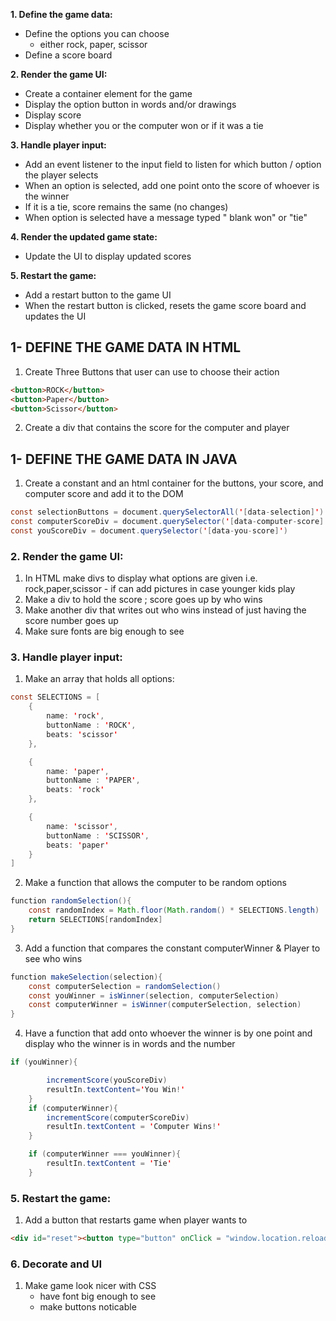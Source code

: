 
**1. Define the game data:**
* Define the options you can choose 
    * either rock, paper, scissor
* Define a score board

**2. Render the game UI:**
* Create a container element for the game
* Display the option button in words and/or drawings
* Display score
* Display whether you or the computer won or if it was a tie

**3. Handle player input:**
* Add an event listener to the input field to listen for which button / option the player selects 
* When an option is selected, add one point onto the score of whoever is the winner 
* If it is a tie, score remains the same (no changes)
* When option is selected have a message typed " blank won" or "tie"

**4. Render the updated game state:**
* Update the UI to display updated scores

**5. Restart the game:**
* Add a restart button to the game UI
* When the restart button is clicked, resets the game score board and updates the UI

## 1- DEFINE THE GAME DATA IN HTML
1. Create Three Buttons that user can use to choose their action
``` html
<button>ROCK</button>
<button>Paper</button>
<button>Scissor</button>
```

2.  Create a div that contains the score for the computer and player

## 1- DEFINE THE GAME DATA IN JAVA
1. Create a constant and an html container for the buttons, your score, and computer score and add it to the DOM
``` java
const selectionButtons = document.querySelectorAll('[data-selection]')
const computerScoreDiv = document.querySelector('[data-computer-score]')
const youScoreDiv = document.querySelector('[data-you-score]')
```
### 2. Render the game UI:
1. In HTML make divs to display what options are given i.e. rock,paper,scissor - if can add pictures in case younger kids play 
2. Make a div to hold the score ; score goes up by who wins
3. Make another div that writes out who wins instead of just having the score number goes up
4. Make sure fonts are big enough to see

### 3. Handle player input:
1. Make an array that holds all options:
``` java
const SELECTIONS = [
    {
        name: 'rock',
        buttonName : 'ROCK',
        beats: 'scissor'
    },

    {
        name: 'paper',
        buttonName : 'PAPER',
        beats: 'rock'
    },

    {
        name: 'scissor',
        buttonName : 'SCISSOR',
        beats: 'paper'
    }
]
```
2. Make a function that allows the computer to be random options
```java
function randomSelection(){
    const randomIndex = Math.floor(Math.random() * SELECTIONS.length)       
    return SELECTIONS[randomIndex]                                         
}
```
3. Add a function that compares the constant computerWinner & Player to see who wins 
``` java
function makeSelection(selection){
    const computerSelection = randomSelection()
    const youWinner = isWinner(selection, computerSelection)
    const computerWinner = isWinner(computerSelection, selection)
}
```
4. Have a function that add onto whoever the winner is by one point and display who the winner is in words and the number
```java
if (youWinner){

        incrementScore(youScoreDiv) 
        resultIn.textContent='You Win!'
    }              
    if (computerWinner){
        incrementScore(computerScoreDiv)
        resultIn.textContent = 'Computer Wins!'
    }

    if (computerWinner === youWinner){
        resultIn.textContent = 'Tie'
    }
```
### 5. Restart the game:
1. Add a button that restarts game when player wants to 
```html
<div id="reset"><button type="button" onClick = "window.location.reload()"> Restart</button></div>
```

### 6. Decorate and UI
1. Make game look nicer with CSS
    - have font big enough to see
    - make buttons noticable




